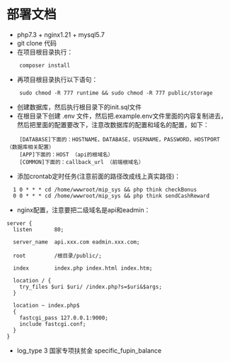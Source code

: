 # 部署文档
- php7.3 + nginx1.21 + mysql5.7
- git clone 代码
- 在项目根目录执行：
```
    composer install
```
- 再项目根目录执行以下语句：
```
    sudo chmod -R 777 runtime && sudo chmod -R 777 public/storage
```
- 创建数据库，然后执行根目录下的init.sql文件
- 在根目录下创建 .env 文件，然后把.example.env文件里面的内容复制进去，然后把里面的配置要改下，注意改数据库的配置和域名的配置，如下：
```
    [DATABASE]下面的：HOSTNAME，DATABASE，USERNAME，PASSWORD，HOSTPORT（数据库相关配置）
    [APP]下面的：HOST （api的根域名）
    [COMMON]下面的：callback_url （前端根域名）
```
- 添加crontab定时任务(注意前面的路径改成线上真实路径)：
```
  1 0 * * * cd /home/wwwroot/mip_sys && php think checkBonus
  0 0 * * * cd /home/wwwroot/mip_sys && php think sendCashReward
```
- nginx配置，注意要把二级域名是api和eadmin：
```
server {
  listen       80;

  server_name  api.xxx.com eadmin.xxx.com;

  root         /根目录/public/;

  index        index.php index.html index.htm;

  location / {
    try_files $uri $uri/ /index.php?s=$uri&$args;
  }

  location ~ index.php$
  {
    fastcgi_pass 127.0.0.1:9000;
    include fastcgi.conf;
  }
}

```

- log_type 3 国家专项扶贫金 specific_fupin_balance